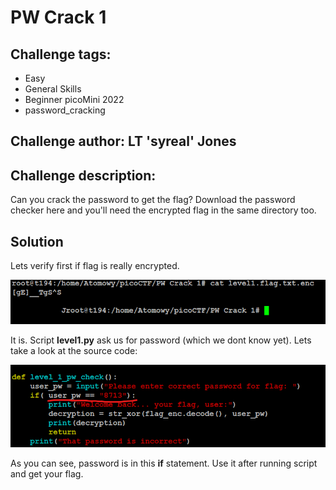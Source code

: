 # PW Crack 1
## Challenge tags:
- Easy
- General Skills
- Beginner picoMini 2022
- password_cracking

## Challenge author: LT 'syreal' Jones
## Challenge description:
Can you crack the password to get the flag?
Download the password checker here and you'll need the encrypted flag in the same directory too.

## Solution
Lets verify first if flag is really encrypted. 

![image missing?](./content/PW_Crack_1_01.png)

It is. Script **level1.py** ask us for password (which we dont know yet). Lets take a look at the source code:

![image missing?](./content/PW_Crack_1_02.png)

As you can see, password is in this **if** statement. Use it after running script and get your flag. 
